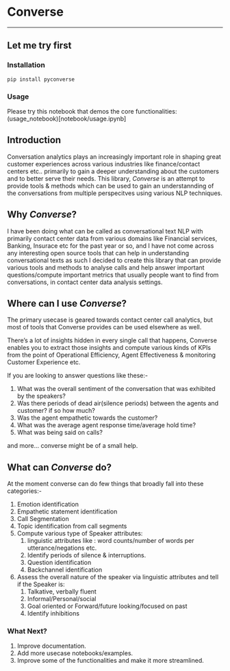 # Converse
-----------

## Let me try first

### Installation 

```
pip install pyconverse
```

### Usage

Please try this notebook that demos the core functionalities: (usage_notebook)[notebook/usage.ipynb]

## Introduction

Conversation analytics plays an increasingly important role in shaping great customer experiences across various industries like finance/contact centers etc..
primarily to gain a deeper understanding about the customers and to better serve their needs. This library, *Converse* is an attempt to provide tools & methods which can be used to gain an understannding of the conversations from multiple perspecitves using various NLP techniques. 

## Why *Converse*?

I have been doing what can be called as conversational text NLP with primarily contact center data from various domains like Financial services, Banking, Insurace etc for the past year or so, and I have not come across any interesting open source tools that can help in understanding conversational texts as such I decided to create this library that can provide various tools and methods to analyse calls and help answer important questions/compute important metrics that usually people want to find from conversations, in contact center data analysis settings. 

## Where can I use *Converse*?

The primary usecase is geared towards contact center call analytics, but most of tools that Converse provides can be used elsewhere as well. 

There’s a lot of insights hidden in every single call that happens, Converse enables you to extract those insights and compute various kinds of KPIs from the point of Operational Efficiency, Agent Effectiveness & monitoring Customer Experience etc. 

If you are looking to answer questions like these:- 

1. What was the overall sentiment of the conversation that was exhibited by the speakers? 
2. Was there periods of dead air(silence periods) between the agents and customer? if so how much? 
3. Was the agent empathetic towards the customer?
4. What was the average agent response time/average hold time?
5. What was being said on calls? 

and more... converse might be of a small help.

## What can *Converse* do?

At the moment converse can do few things that broadly fall into these categories:- 

1. Emotion identification 
2. Empathetic statement identification
3. Call Segmentation
4. Topic identification from call segments
5. Compute various type of Speaker attributes: 
    1. linguistic attributes like : word counts/number of words per utterance/negations etc.
    2. Identify periods of silence & interruptions. 
    3. Question identification
    4. Backchannel identification
6. Assess the overall nature of the speaker via linguistic attributes and tell if the Speaker is: 
    1. Talkative, verbally fluent
    2. Informal/Personal/social
    3. Goal oriented or Forward/future looking/focused on past
    4. Identify inhibitions

### What Next?

1. Improve documentation.
2. Add more usecase notebooks/examples.
3. Improve some of the functionalities and make it more streamlined. 


